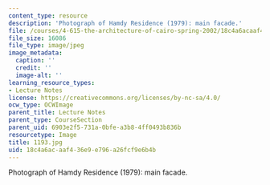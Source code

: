 ```yaml
---
content_type: resource
description: 'Photograph of Hamdy Residence (1979): main facade.'
file: /courses/4-615-the-architecture-of-cairo-spring-2002/18c4a6acaaf436e9e796a26fcf9e6b4b_1193.jpg
file_size: 16086
file_type: image/jpeg
image_metadata:
  caption: ''
  credit: ''
  image-alt: ''
learning_resource_types:
- Lecture Notes
license: https://creativecommons.org/licenses/by-nc-sa/4.0/
ocw_type: OCWImage
parent_title: Lecture Notes
parent_type: CourseSection
parent_uid: 6903e2f5-731a-0bfe-a3b8-4ff0493b836b
resourcetype: Image
title: 1193.jpg
uid: 18c4a6ac-aaf4-36e9-e796-a26fcf9e6b4b
---
```

Photograph of Hamdy Residence (1979): main facade.